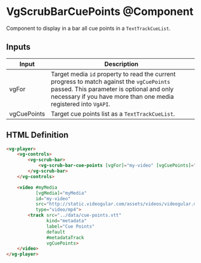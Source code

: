 # VgScrubBarCuePoints @Component

Component to display in a bar all cue points in a `TextTrackCueList`.

## Inputs

| Input | Description |
|--- |--- |
| vgFor | Target media `id` property to read the current progress to match against the `vgCuePoints` passed. This parameter is optional and only necessary if you have more than one media registered into `VgAPI`. |
| vgCuePoints | Target cue points list as a `TextTrackCueList`. |

## HTML Definition

```html
<vg-player>
    <vg-controls>
        <vg-scrub-bar>
            <vg-scrub-bar-cue-points [vgFor]="my-video" [vgCuePoints]="metadataTrack.cues"></vg-scrub-bar-cue-points>
        </vg-scrub-bar>
    </vg-controls>

    <video #myMedia
           [vgMedia]="myMedia"
           id="my-video"
           src="http://static.videogular.com/assets/videos/videogular.mp4"
           type="video/mp4">
        <track src="../data/cue-points.vtt"
               kind="metadata"
               label="Cue Points"
               default
               #metadataTrack
               vgCuePoints>
    </video>
</vg-player>
```
